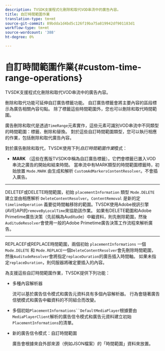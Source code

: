 ```yaml
---
description: TVSDK支援程式化刪除和取代VOD串流中的廣告內容。
title: 自訂時間範圍作業
translation-type: tm+mt
source-git-commit: 89bdda1d4bd5c126f19ba75a819942df901183d1
workflow-type: tm+mt
source-wordcount: '388'
ht-degree: 0%

---
```



# 自訂時間範圍作業{#custom-time-range-operations}

TVSDK支援程式化刪除和取代VOD串流中的廣告內容。

刪除和取代功能可延伸自訂廣告標籤功能。 自訂廣告標籤會將主要內容的區段標示為廣告相關內容句點。 除了標籤這些時間範圍外，您也可以刪除和取代時間範圍。

廣告刪除和取代是透過`TimeRange`元素實作，這些元素可識別VOD串流中不同類型的時間範圍：標籤、刪除和替換。 對於這些自訂時間範圍類型，您可以執行相應的作業，包括刪除和取代廣告內容。

對於廣告刪除和取代，TVSDK使用下列&#x200B;*自訂時間範圍作業*&#x200B;模式：

* **MARK**
（這些在舊版TVSDK中稱為自訂廣告標籤）。它們會標籤已置入VOD串流之廣告的開始和結束時間。 當串流中有MARK類型的時間範圍標籤時，初始放置 
`Mode.MARK` 由生成和解析 `CustomAdMarkersContentResolver`。不會插入廣告。

* ****
DELETEF或DELETE時間範圍，初始 
`placementInformation` 類型 `Mode.DELETE` 建立並由相應解析 `DeleteContentResolver`。`ContentRemoval` 是新的定 `timelineOperation` 義要從時間軸移除的範圍。TVSDK使用Adobe視訊引擎(AVE)API的`removeByLocalTime`來協助該作業。 如果有DELETE範圍和Adobe Primetime廣告決策（先前稱為Auditude）中繼資料，則先刪除範圍，然後`AuditudeResolver`會使用一般的Adobe Primetime廣告決策工作流程來解析廣告。

* ****
REPLACEF或REPLACE時間範圍，兩個初始 
`placementInformations` 一個 `Mode.DELETE` 和 `Mode.REPLACE`一個`DeleteContentResolver`會先刪除時間範圍，然後`AuditudeResolver`會將指定`replaceDuration`的廣告插入時間軸。 如果未指定`replaceDuration`，則伺服器將確定要插入的內容。

為支援這些自訂時間範圍作業，TVSDK提供下列功能：

* 多種內容解析器

   流可以基於廣告信令模式和廣告元資料具有多個內容解析器。 行為會隨著廣告信號模式和廣告中繼資料的不同組合而改變。
* 多個初始`PlacementInformations``DefaultMediaPlayer`根據要由`MediaPlayerClient`解析的廣告信令模式和廣告元資料建立初始`PlacementInformations`的清單。

* 新的廣告信令模式：自訂時間範圍

   廣告會根據來自外部來源（例如JSON檔案）的「時間範圍」資料來放置。